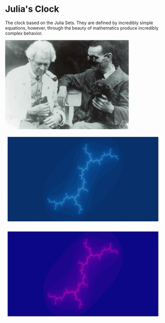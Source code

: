 # Julia's Clock

The clock based on the Julia Sets. They are defined by incredibly simple equations, however, through the beauty of mathematics produce incredibly complex behavior. 

![alt text](./assets/julia.jpeg)


![alt text](./assets/blue.gif)

![alt text](./assets/plasma.gif)

